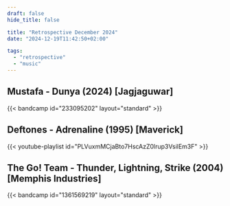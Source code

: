 ```yaml
---
draft: false
hide_title: false

title: "Retrospective December 2024"
date: "2024-12-19T11:42:50+02:00"

tags:
  - "retrospective"
  - "music"
---
```


## Mustafa - Dunya (2024) [Jagjaguwar]

{{< bandcamp id="233095202" layout="standard" >}}

## Deftones - Adrenaline (1995) [Maverick]

{{< youtube-playlist id="PLVuxmMCjaBto7HscAzZ0lrup3VsilEm3F" >}}

## The Go! Team - Thunder, Lightning, Strike (2004) [Memphis Industries]

{{< bandcamp id="1361569219" layout="standard" >}}
